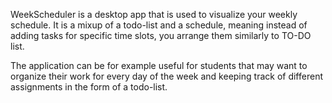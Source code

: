 WeekScheduler is a desktop app that is used to visualize your weekly schedule. It is a mixup of a todo-list and a schedule, meaning instead
of adding tasks for specific time slots, you arrange them similarly to TO-DO list.

The application can be for example useful for students that may want to organize their work for every day of the week and keeping track of different assignments in the form of a todo-list.
